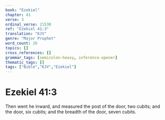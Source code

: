 ```yaml
---
book: "Ezekiel"
chapter: 41
verse: 3
ordinal_verse: 21530
ref: "Ezekiel 41:3"
translation: "KJV"
genre: "Major Prophet"
word_count: 26
topics: []
cross_references: []
grammar_tags: [semicolon-heavy, inference-opener]
thematic_tags: []
tags: ["Bible","KJV","Ezekiel"]
---
```


# Ezekiel 41:3

Then went he inward, and measured the post of the door, two cubits; and the door, six cubits; and the breadth of the door, seven cubits.

